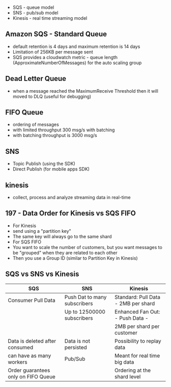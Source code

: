 - SQS - queue model
- SNS - pub/sub model
- Kinesis - real time streaming model

## Amazon SQS - Standard Queue

- default retention is 4 days and maximum retention is 14 days
- Limitation of 256KB per message sent
- SQS provides a cloudwatch metric - queue length (ApproximateNumberOfMessages) for the auto scaling group

## Dead Letter Queue

- when a message reached the MaximumReceive Threshold then it will moved to DLQ (useful for debugging)

## FIFO Queue

- ordering of messages
- with limited throughput 300 msg/s with batching
- with batching throughput is 3000 msg/s

## SNS

- Topic Publish (using the SDK)
- Direct Publish (for mobile apps SDK)

## kinesis

- collect, process and analyze streaming data in real-time

## 197 - Data Order for Kinesis vs SQS FIFO

- For Kinesis
- send using a "partition key"
- The same key will always go to the same shard
- For SQS FIFO
- You want to scale the number of customers, but you want messages to be "grouped" when they are related to each other
- Then you use a Group ID (similar to Partition Key in Kinesis)

## SQS vs SNS vs Kinesis

| SQS                                 | SNS                          | Kinesis                             |
| ----------------------------------- | ---------------------------- | ----------------------------------- |
| Consumer Pull Data                  | Push Dat to many subscribers | Standard: Pull Data - 2MB per shard |
|                                     | Up to 12500000 subscribers   | Enhanced Fan Out: - Push Data -     |
|                                     |                              | 2MB per shard per customer          |
| Data is deleted after consumed      | Data is not persisted        | Possibility to replay data          |
| can have as many workers            | Pub/Sub                      | Meant for real time big data        |
| Order guarantees only on FIFO Queue |                              | Ordering at the shard level         |
